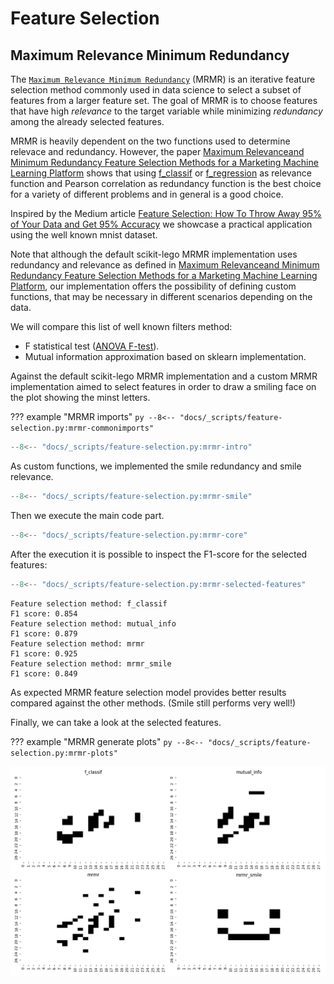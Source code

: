 # Feature Selection

## Maximum Relevance Minimum Redundancy

The [`Maximum Relevance Minimum Redundancy`][MaximumRelevanceMinimumRedundancy-api] (MRMR) is an iterative feature selection method commonly used in data science to select a subset of features from a larger feature set. The goal of MRMR is to choose features that have high *relevance* to the target variable while minimizing *redundancy* among the already selected features.

MRMR is heavily dependent on the two functions used to determine relevace and redundancy. However, the paper [Maximum Relevanceand Minimum Redundancy Feature Selection Methods for a Marketing Machine Learning Platform](https://arxiv.org/pdf/1908.05376.pdf) shows that using [f_classif](https://scikit-learn.org/stable/modules/generated/sklearn.feature_selection.f_classif.html) or [f_regression](https://scikit-learn.org/stable/modules/generated/sklearn.feature_selection.f_regression.html) as relevance function and Pearson correlation as redundancy function is the best choice for a variety of different problems and in general is a good choice.

Inspired by the Medium article [Feature Selection: How To Throw Away 95% of Your Data and Get 95% Accuracy](https://towardsdatascience.com/feature-selection-how-to-throw-away-95-of-your-data-and-get-95-accuracy-ad41ca016877) we showcase a practical application using the well known mnist dataset.

Note that although the default scikit-lego MRMR implementation uses redundancy and relevance as defined in [Maximum Relevanceand Minimum Redundancy Feature Selection Methods for a Marketing Machine Learning Platform](https://arxiv.org/pdf/1908.05376.pdf), our implementation offers the possibility of defining custom functions, that may be necessary in different scenarios depending on the data.

We will compare this list of  well known filters method:

- F statistical test ([ANOVA F-test](https://scikit-learn.org/stable/modules/generated/sklearn.feature_selection.f_classif.html)).
- Mutual information approximation based on sklearn implementation.

Against the default scikit-lego MRMR implementation and a custom MRMR implementation aimed to select features in order to draw a smiling face on the plot showing the minst letters.



??? example "MRMR imports"
    ```py
    --8<-- "docs/_scripts/feature-selection.py:mrmr-commonimports"
    ```

```py title="MRMR mnist"
--8<-- "docs/_scripts/feature-selection.py:mrmr-intro"
```

As custom functions, we implemented the smile redundancy and smile relevance.

```py title="MRMR smile functions"
--8<-- "docs/_scripts/feature-selection.py:mrmr-smile"
```

Then we execute the main code part.

```py title="MRMR core"
--8<-- "docs/_scripts/feature-selection.py:mrmr-core"
```

After the execution it is possible to inspect the F1-score for the selected features:

```py title="MRMR mnist selected features"
--8<-- "docs/_scripts/feature-selection.py:mrmr-selected-features"
```

```console hl_lines="5-6"
Feature selection method: f_classif
F1 score: 0.854
Feature selection method: mutual_info
F1 score: 0.879
Feature selection method: mrmr
F1 score: 0.925
Feature selection method: mrmr_smile
F1 score: 0.849
```

As expected MRMR feature selection model provides better results compared against the other methods. (Smile still performs very well!)

Finally, we can take a look at the selected features.

??? example "MRMR generate plots"
    ```py
    --8<-- "docs/_scripts/feature-selection.py:mrmr-plots"
    ```

![selected-features-mrmr](../_static/feature-selection/mrmr-feature-selection-mnist.png)

[MaximumRelevanceMinimumRedundancy-api]: ../../api/feature-selection#sklego.feature_selection.mrmr.MaximumRelevanceMinimumRedundancy

